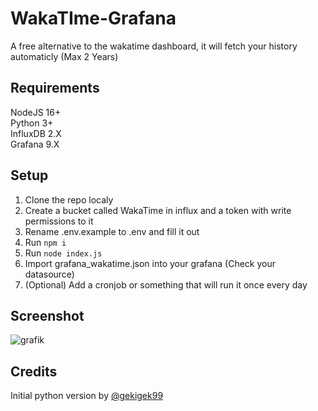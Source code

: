 # WakaTIme-Grafana
 A free alternative to the wakatime dashboard, it will fetch your history automaticly (Max 2 Years)

## Requirements
NodeJS 16+  
Python 3+  
InfluxDB 2.X  
Grafana 9.X  

## Setup
1. Clone the repo localy
2. Create a bucket called WakaTime in influx and a token with write permissions to it
3. Rename .env.example to .env and fill it out
4. Run `npm i`
5. Run `node index.js`
6. Import grafana_wakatime.json into your grafana (Check your datasource)
7. (Optional) Add a cronjob or something that will run it once every day

## Screenshot
![grafik](https://user-images.githubusercontent.com/35345288/230257145-8fb9d027-6b48-4443-8795-5c9cbbca3aee.png)

## Credits
Initial python version by [@gekigek99](https://github.com/gekigek99)
